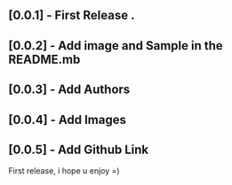 ## [0.0.1] - First Release .

## [0.0.2] - Add image and Sample in the README.mb

## [0.0.3] - Add Authors

## [0.0.4] - Add Images

## [0.0.5] - Add Github Link

First release, i hope u enjoy =)
